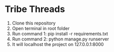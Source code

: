 # Tribe Threads

1. Clone this repository
2. Open terminal in root folder
3. Run command 1: pip install -r requirements.txt
4. Run command 2: python manage.py runserver
5. It will localhost the project on 127.0.0.1:8000
